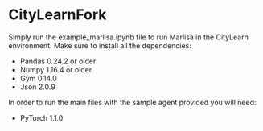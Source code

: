 # CityLearnFork
Simply run the example_marlisa.ipynb file to run Marlisa in the CityLearn environment. Make sure to install all the dependencies: 

* Pandas 0.24.2 or older
* Numpy 1.16.4 or older
* Gym 0.14.0
* Json 2.0.9

In order to run the main files with the sample agent provided you will need:

* PyTorch 1.1.0